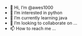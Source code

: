 - 👋 Hi, I’m @awes1000
- 👀 I’m interested in python
- 🌱 I’m currently learning java
- 💞️ I’m looking to collaborate on ...
- 📫 How to reach me ...

<!---
awes1000/awes1000 is a ✨ special ✨ repository because its `README.md` (this file) appears on your GitHub profile.
You can click the Preview link to take a look at your changes.
--->
